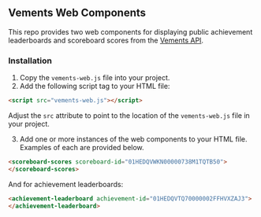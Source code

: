 ## Vements Web Components

This repo provides two web components for displaying public achievement leaderboards and scoreboard scores from the [Vements API](https://vements.io/docs/).

### Installation

1.  Copy the `vements-web.js` file into your project.
2.  Add the following script tag to your HTML file:

```html
<script src="vements-web.js"></script>
```

Adjust the `src` attribute to point to the location of the `vements-web.js` file in your project.

3.  Add one or more instances of the web components to your HTML file.  Examples of each are provided below.

```html
<scoreboard-scores scoreboard-id="01HEDQVWKN00000738M1TQTB50">
</scoreboard-scores>
```

And for achievement leaderboards:

```html
<achievement-leaderboard achievement-id="01HEDQVTQ70000002FFHVXZAJ3">
</achievement-leaderboard>
```
